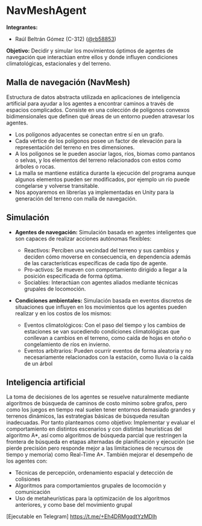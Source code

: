 # NavMeshAgent

**Integrantes:**
* Raúl Beltrán Gómez (C-312) ([@rb58853](https://github.com/rb58853))

**Objetivo:** Decidir y simular los movimientos óptimos de agentes de navegación que interactúan entre ellos y donde influyen condiciones climatológicas, estacionales y del terreno.

## Malla de navegación (NavMesh)
Estructura de datos abstracta utilizada en aplicaciones de inteligencia artificial para ayudar a los agentes a encontrar caminos a través de espacios complicados. Consiste en una colección de polígonos convexos bidimensionales que definen qué áreas de un entorno pueden atravesar los agentes.
* Los polígonos adyacentes se conectan entre sí en un grafo.
* Cada vértice de los polígonos posee un factor de elevación para la representación del terreno en tres dimensiones.
* A los polígonos se le pueden asociar lagos, ríos, biomas como pantanos o selvas, y los elementos del terreno relacionados con estos como árboles o rocas.
* La malla se mantiene estática durante la ejecución del programa aunque algunos elementos pueden ser modificados, por ejemplo un río puede congelarse y volverse transitable.
* Nos apoyaremos en librerías ya implementadas en Unity para la generación del terreno con malla de navegación.

## Simulación

* **Agentes de navegación:** Simulación basada en agentes inteligentes que son capaces de realizar acciones autónomas flexibles:
    * Reactivos: Perciben una vecindad del terreno y sus cambios y deciden cómo moverse en consecuencia, en dependencia además de las características específicas de cada tipo de agente.
    * Pro-activos: Se mueven con comportamiento dirigido a llegar a la posición especificada de forma óptima.
    * Sociables: Interactúan con agentes aliados mediante técnicas grupales de locomoción.

* **Condiciones ambientales:** Simulación basada en eventos discretos de situaciones que influyen en los movimientos que los agentes pueden realizar y en los costos de los mismos:          
    * Eventos climatológicos: Con el paso del tiempo y los cambios de estaciones se van sucediendo condiciones climatológicas que conllevan a cambios en el terreno, como caída de hojas en otoño o congelamiento de ríos en invierno.
    * Eventos arbitrarios: Pueden ocurrir eventos de forma aleatoria y no necesariamente relacionados con la estación, como lluvia o la caída de un árbol

## Inteligencia artificial
La toma de decisiones de los agentes se resuelve naturalmente mediante algoritmos de búsqueda de caminos de costo mínimo sobre grafos, pero como los juegos en tiempo real suelen tener entornos demasiado grandes y terrenos dinámicos, las estrategias básicas de búsqueda resultan inadecuadas. Por tanto planteamos como objetivo: Implementar y evaluar el comportamiento en distintos escenarios y con distintas heurísticas del algoritmo A*, así como algoritmos de búsqueda parcial que restringen la frontera de búsqueda en etapas alternadas de planificación y ejecución (se pierde precisión pero responde mejor a las limitaciones de recursos de tiempo y memoria) como Real-Time A*. También mejorar el desempeño de los agentes con:
* Técnicas de percepción, ordenamiento espacial y detección de colisiones
* Algoritmos para comportamientos grupales de locomoción y comunicación
* Uso de metaheurísticas para la optimización de los algoritmos anteriores, y como base del movimiento grupal


[Ejecutable en Telegram] https://t.me/+Eh4DRMgqdtYzMDlh
